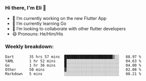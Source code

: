### Hi there, I'm Eli 👋
- 🔭 I’m currently working on the new Flutter App
- 🌱 I’m currently learning Go
- 🦄 I’m looking to collaborate with other flutter developers
- 😄 Pronouns: He/Him/His

### Weekly breakdown:
<!--START_SECTION:waka-->
```text
Dart       35 hrs 57 mins  ██████████████████████▒░░   88.97 % 
YAML       1 hr 52 mins    █░░░░░░░░░░░░░░░░░░░░░░░░   04.63 % 
Go         1 hr 36 mins    █░░░░░░░░░░░░░░░░░░░░░░░░   04.00 % 
Other      50 mins         ▓░░░░░░░░░░░░░░░░░░░░░░░░   02.08 % 
Markdown   5 mins          ░░░░░░░░░░░░░░░░░░░░░░░░░   00.21 % 
```
<!--END_SECTION:waka-->

